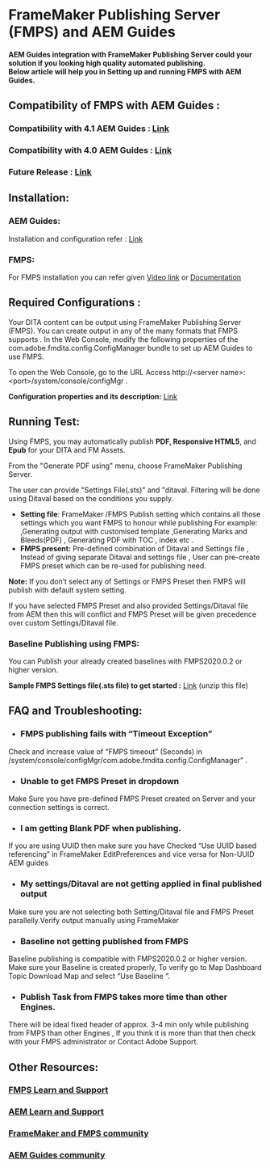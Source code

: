 # FrameMaker Publishing Server (FMPS) and AEM Guides

**AEM Guides integration with FrameMaker Publishing Server could your solution if you looking high quality automated publishing.  
Below article will help you in Setting up and running FMPS with AEM Guides.**

## Compatibility of FMPS with AEM Guides :

 ### Compatibility with 4.1 AEM Guides : [Link](https://experienceleague.adobe.com/docs/experience-manager-guides-learn/tutorials/release-info/release-notes/on-prem-release-notes/release-notes-4.1.html?lang=en/#compatibility-matrix) 
   
 ### Compatibility with 4.0 AEM Guides : [Link](https://helpx.adobe.com/xml-documentation-for-experience-manager/release-note/release-notes-xml-documentation-solution-4-0.html/#Compatibility%20matrix)
 
 ### Future Release : [Link](https://experienceleague.adobe.com/docs/experience-manager-guides-learn/tutorials/release-info/latest-release-info.html?lang=en)

## Installation:

### AEM Guides:

Installation and configuration refer : [Link](https://helpx.adobe.com/content/dam/help/en/xml-documentation-solution/4-1-2/Adobe-Experience-Manager-Guides_Installation-Configuration-Guide_EN.pdf)

### FMPS:

For FMPS installation you can refer given [Video link](https://www.youtube.com/watch?v=2deelyM5VA8&t) or [Documentation](https://help.adobe.com/en_US/framemaker/server/index.html#t=fmps-user-guide%2Finstall_config_fmps.html%23install_config_fmps&rhtocid=_2)

## Required Configurations :

Your DITA content can be output using FrameMaker Publishing Server (FMPS). You can create output in any of the many formats that FMPS supports .
 In the Web Console, modify the following properties of the com.adobe.fmdita.config.ConfigManager bundle to set up AEM Guides to use FMPS.

To open the Web Console, go to the URL Access http://\<server name\>:\<port\>/system/console/configMgr .

**Configuration properties and its description:** [Link](https://helpx.adobe.com/content/dam/help/en/xml-documentation-solution/4-1-2/Adobe-Experience-Manager-Guides_Installation-Configuration-Guide_EN.pdf#page=89)

## Running Test:

Using FMPS, you may automatically publish **PDF, Responsive HTML5**, and **Epub** for your DITA and FM Assets.

From the "Generate PDF using" menu, choose FrameMaker Publishing Server.

The user can provide "Settings File(.sts)" and "ditaval. Filtering will be done using Ditaval based on the conditions you supply.

-   **Setting file**: FrameMaker /FMPS Publish setting which contains all those settings which you want FMPS to honour while publishing For example: ,Generating output with customised template ,Generating Marks and Bleeds(PDF) , Generating PDF with TOC , index etc .
-   **FMPS present:** Pre-defined combination of Ditaval and Settings file , Instead of giving separate Ditaval and settings file , User can pre-create FMPS preset which can be re-used for publishing need.

**Note:**  If you don’t select any of Settings or FMPS Preset then FMPS will publish with default system setting.

If you have selected FMPS Preset and also provided Settings/Ditaval file from AEM then this will conflict and FMPS Preset will be given precedence over custom Settings/Ditaval file.

### Baseline Publishing using FMPS:

You can Publish your already created baselines with FMPS2020.0.2 or higher version.

**Sample FMPS Settings file(.sts file) to get started :** [Link](https://acrobat.adobe.com/link/track?uri=urn:aaid:scds:US:ef750752-7a7e-4e51-923e-6b7d9861ed54) (unzip this file)

## FAQ and Troubleshooting:

- ### FMPS publishing fails with “Timeout Exception”
 Check and increase value of “FMPS timeout” (Seconds) in
       /system/console/configMgr/com.adobe.fmdita.config.ConfigManager”
       .

- ### Unable to get FMPS Preset in dropdown

Make Sure you have pre-defined FMPS Preset created on Server and your connection settings is correct.

- ### I am getting Blank PDF when publishing.

If you are using UUID then make sure you have Checked “Use UUID based referencing” in FrameMaker EditPreferences and vice versa for Non-UUID AEM guides

- ### My settings/Ditaval are not getting applied in final published output

Make sure you are not selecting both Setting/Ditaval file and FMPS Preset parallelly.Verify output manually using FrameMaker

- ### Baseline not getting published from FMPS

Baseline publishing is compatible with FMPS2020.0.2 or higher version.  
Make sure your Baseline is created properly, To verify go to Map Dashboard Topic Download Map and select “Use Baseline “.

- ### Publish Task from FMPS takes more time than other Engines.

There will be ideal fixed header of approx. 3-4 min only while publishing from FMPS than other Engines , If you think it is more than that then check with your FMPS administrator or Contact Adobe Support.

## Other Resources:

### [FMPS Learn and Support](https://helpx.adobe.com/support/framemaker-publishing-server.html)

### [AEM Learn and Support](https://helpx.adobe.com/in/support/xml-documentation-for-experience-manager.html)

### [FrameMaker and FMPS community](https://community.adobe.com/t5/framemaker/ct-p/ct-framemaker?page=1&sort=latest_replies&lang=all&tabid=all)

### [AEM Guides community](https://experienceleaguecommunities.adobe.com/t5/experience-manager-guides/ct-p/aem-xml-documentation)
